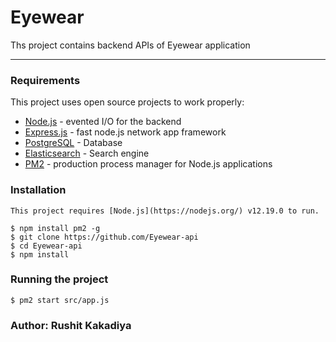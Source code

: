 # Eyewear

Ths project contains backend APIs of Eyewear application

---

### Requirements

This project uses open source projects to work properly:

- [Node.js] - evented I/O for the backend
- [Express.js] - fast node.js network app framework
- [PostgreSQL] - Database
- [Elasticsearch] - Search engine
- [PM2] - production process manager for Node.js applications

### Installation

    This project requires [Node.js](https://nodejs.org/) v12.19.0 to run.

    $ npm install pm2 -g
    $ git clone https://github.com/Eyewear-api
    $ cd Eyewear-api
    $ npm install

### Running the project

    $ pm2 start src/app.js

[node.js]: http://www.nodejs.org
[express.js]: http://www.expressjs.com
[postgresql]: https://www.postgresql.org
[elasticsearch]: https://www.elastic.co
[pm2]: https://pm2.keymetrics.io

### Author: Rushit Kakadiya
